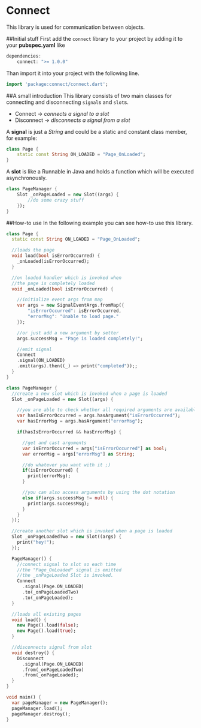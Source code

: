 Connect
=======
This library is used for communication between objects.

##Initial stuff
First add the `connect` library to your project by adding it to your **pubspec.yaml** like

```dart
dependencies:
    connect: ">= 1.0.0"
```

Than import it into your project with the following line.

```dart
import 'package:connect/connect.dart';
```

##A small introduction
This library consists of two main classes for connecting and disconnecting `signal`s and `slot`s.

* Connect -> *connects a signal to a slot*
* Disconnect -> *disconnects a signal from a slot*

A **signal** is just a *String* and could be a static and constant class member, for example:

```dart
class Page {
    static const String ON_LOADED = "Page_OnLoaded";
}
```

A **slot** is like a Runnable in Java and holds a function which will be executed asynchronously.

```dart
class PageManager {
    Slot _onPageLoaded = new Slot((args) {
        //do some crazy stuff
    });
}
```

##How-to use
In the following example you can see how-to use this library.

```dart
class Page {
  static const String ON_LOADED = "Page_OnLoaded";

  //loads the page
  void load(bool isErrorOccurred) {
    _onLoaded(isErrorOccurred);
  }

  //on loaded handler which is invoked when
  //the page is completely loaded
  void _onLoaded(bool isErrorOccurred) {

    //initialize event args from map
    var args = new SignalEventArgs.fromMap({
        "isErrorOccurred": isErrorOccurred,
        "errorMsg": "Unable to load page."
    });

    //or just add a new argument by setter
    args.successMsg = "Page is loaded completely!";

    //emit signal
    Connect
    .signal(ON_LOADED)
    .emit(args).then((_) => print("completed"));;
  }
}

class PageManager {
  //create a new slot which is invoked when a page is loaded
  Slot _onPageLoaded = new Slot((args) {

    //you are able to check whether all required arguments are available
    var hasIsErrorOccurred = args.hasArgument("isErrorOccurred");
    var hasErrorMsg = args.hasArgument("errorMsg");

    if(hasIsErrorOccurred && hasErrorMsg) {

      //get and cast arguments
      var isErrorOccurred = args["isErrorOccurred"] as bool;
      var errorMsg = args["errorMsg"] as String;

      //do whatever you want with it ;)
      if(isErrorOccurred) {
        print(errorMsg);
      }

      //you can also access arguments by using the dot notation
      else if(args.successMsg != null) {
        print(args.successMsg);
      }
    }
  });

  //create another slot which is invoked when a page is loaded
  Slot _onPageLoadedTwo = new Slot((args) {
    print("hey!");
  });

  PageManager() {
    //connect signal to slot so each time
    //the "Page_OnLoaded" signal is emitted
    //the _onPageLoaded Slot is invoked.
    Connect
      .signal(Page.ON_LOADED)
      .to(_onPageLoadedTwo)
      .to(_onPageLoaded);
  }

  //loads all existing pages
  void load() {
    new Page().load(false);
    new Page().load(true);
  }

  //disconnects signal from slot
  void destroy() {
    Disconnect
      .signal(Page.ON_LOADED)
      .from(_onPageLoadedTwo)
      .from(_onPageLoaded);
  }
}

void main() {
  var pageManager = new PageManager();
  pageManager.load();
  pageManager.destroy();
}
```
